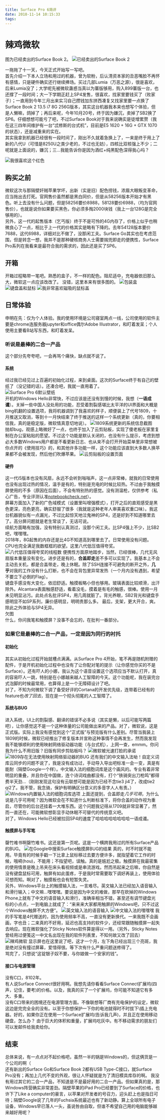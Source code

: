 ```yaml
---
title: Surface Pro 6简评
date: 2018-11-14 10:15:33
tags:
---
```

# 辣鸡微软

图为已经卖出的Surface Book 2。
![已经卖出的Surface Book 2](https://img.tpob.xyz/30965305.jpg)


一拖拖了十一天，今天正式开始写一写吧。  
首先介绍一下本人立场和用过的机器，曾为软粉，后认清资本家的丑恶嘴脸不再怀有感情，只是硬件确实还行继续捧场。买过几部Lumia（万恶之源），很是喜欢，后来Lumia没了；大学呢先被微软蛊惑当真以为寨版够用，购入899寨版一台，也还撑了一段时间；大一下学期正赶上SP4发售，很喜欢，找家里要钱买了（败家子）；一直用到今年三月出来实习自己攒钱加东拼西凑复又找家里要一点换了Surface Book 2 13.5 i7 8G 256G版本，其实这台机器我本来也想写个体验，但是人懒嘛，鸽掉了；再后来呢，今年10月20号，终于因为嫌沉，卖掉了SB2换了SP6。仔细想想可能亏了吧，不过Surface Book对于我来说确实是徒增累赘（我在这三四年间维护有一台“忒修斯的台式机”，目前是E5 1620 + 16G + GTX 1070的状态），还是减重来的实在。  
其实我拿到机器已经很有一段时间了，刚出不久就着急换上了，一来是终于用上了新的八代U（可惜是8250U之类少老的，不过也无妨），四核比双核强上不少；二呢就是上面说的，嫌沉；三...我能告诉你是因为酒红+纯黑配色深得我心吗？  

<!-- more -->
![我很喜欢这个红色](https://img.tpob.xyz/20200222122522.jpg)

## 购买之前  
微软这次与那隔壁奸贼苹果学坏，出新（实是旧）配色捞钱，浓眉大眼叛变革命，应当拖出去打死。官网售价虽然都是黑白同价，但是从58256版本开始才有黑色。听上去没有什么问题，但是58256要价8988，58128要价6988，（均为官网售价），也就是说你如果要买黑色，你必须多掏2000块钱（我上一台128G是完全够用的）。  
另外，这一代的起售版本（乞丐版）终于不是可怜的4G内存了，价格上似乎也稍微良心了一点，相比于上一代的价格其实是略有下降的。去年54128版本要价7688，这代6988，详细对比不做了，没那闲工夫。Surface Go其实也在考虑范围，但是转念一想，我并不是那种硬核商务人士需要揣兜即走的便携性，Surface Pro系列在我看来是最符合我的需求的，因此还是买了SP6。

## 开箱

开箱过程略带一笔吧。熟悉的盒子，不一样的配色。阻尼适中，充电器依旧那么大，微软这一点应该改改了。
没错，这里本来有很多图的。
![包装盒](https://img.tpob.xyz/20200222122514.jpg)
![键盘盖和鼠标](https://img.tpob.xyz/20200222122625.jpg)
![我非常喜欢磁吸的鼠标盖](https://img.tpob.xyz/20200222122634.jpg)

## 日常体验

申明在先：仅为个人体验。我的使用环境是公司寝室两点一线，公司使用的软件主要是chrome连服务器jupyter和office偶尔Adobe Illustrator，和盯着发呆；个人使用主要看B站写东西，和盯着发呆。  

### 听说是最棒的二合一产品

这个部分先夸夸吧，一会再骂个痛快，缺点就不说了。  

#### 系统

经过我已经见过上百遍的初始化过程，来到桌面。这次的Surface终于有自己的壁纸了（没记错的话）。还凑合吧，我就一直用着了。  
![Surface Pro 6默认壁纸](https://img.tpob.xyz/20200222122641.jpg)  
开机的Windows Hello非常快，不过应该是还没有到慢的时候，我想（**一语成谶**）。关掉一些中国人没处用的功能，忍受着割裂感堪比太平洋的UI界面和大概是bing机翻的设置选项，我将机器调到了我喜欢的样子，顺便装上了代号1809，十月推送又取消，等到十一月快结束了终于推送的这样一个系统更新（真的，你要相信我，真的是稳定版，微软情真意切地说）。
![1809系统更新的系统信息截图](https://img.tpob.xyz/20200222123103.jpg)  
抛却bug，观感上略微好了一点，也终于加入了云剪贴板，实现了傻老板在家里复制在办公室粘贴的愿望。不过这个功能是默认关闭的，也没有什么提示，考虑到想必大多数Windows用户都是不看更新日志、也从来不会打开开始菜单里非常想被你点开的《使用技巧》的，和其他许多功能一样，这个功能应该直到大多数人换苹果都不会被发现，然后他们吹爆苹果。
![云剪贴板的设置页面](https://img.tpob.xyz/20200222123110.jpg)

#### 硬件

这一代i5版本也没有风扇，永远不会听到嗡嗡声，这一点非常棒，就我的日常使用也没有出现过热的情况，温手是有的，特别是充电的时候比较热。不过由于我触摸屏使用的不多（原因在后面），不会有特别热的感觉。没有测温枪，仅供参考（私心广告，专业评测认准[notebookcheck.net](https://www.notebookcheck.net/)）。  
屏幕方面加入了新的广色域模式（设置里叫增强模式），打开之后的直观感受是黑色更深，亮色更亮，确实舒服了很多（我就是这种老年人审美喜欢重口味）。我这台机器貌似有一点漏光，不过比起惊天地泣鬼神的SP4，还是好到不知道哪里去了。高分屏问题就是老生常谈了，无话可说。  
续航方面略有加强，没有特别认真测过，没那个闲工夫。比SP4强上不少，比SB2吧，嘿嘿嘿。  
2018年，8G起售的内存还是比4G不知道高到哪里去了。日常使用没有问题。CPU也完全满足我数框框的欲望。这里八代低压值得夸奖。
![八代低压值得夸奖的线程数](https://img.tpob.xyz/20200222123117.jpg)
便携性方面原地踏步，当然，已经很棒，几代无风扇版本重量没有变化。进步还是有的，**合盖即走**差不多可以实现了。我基本上不会主动去关机，都是合盖带走，晚上休眠。除了SSH连接不可避免的断开之外，**几乎**对我的工作没有什么打断，也不会在背包里异常发热（一个月内没有遇到，希望不要立下必倒的Flag）。  
键盘手感没有大变化，依旧舒适。触摸板略小但也够用。玻璃表面比较顺滑，出汗除外。Alcantara表面触感舒适，看着没毛，摸着是有毛的触感，很棒。使用一月未见明显沾污。此处点名批评SP4，用几周就脏了。背光养眼，SB2背光和键盘手感明显不如SP系列，廉价感明显，明明贵那么多。
最后，支架，更大开合，爽。
除此之外体验与SP4无异。  
欠图  
什么，你问我笔和触摸屏？没事不会忘的，在批判一番部分。

### 如果它是最棒的二合一产品，一定是因为同行的衬托

#### 初始化

其实从初始化过程开始就槽点满满。从Surface Pro 4开始，笔不再是随机附赠的配件，于是开机初始化过程中也没有了让你配对笔的提示（让你感觉你买的不是Surface）。还有吓人的小娜，我认为这个语音设置这个选项应当不默认打开，真的容易吓人一跳，特别是在小娜越来越人工智障的今天。这个功能呢，我在装完台式泡脚的时候最常用，也算得上是一个无障碍设计了吧。  
对了，不知为何微软下调了备受好评的Cortana的开发优先级，连带着已经有的feature也*改了回去*，现在是一个彻头彻尾的人工智障了。

#### 系统与BUG

进入系统，UI上的割裂感、翻译的错误不必多说（其实是懒，以后可能写两篇吧），让你感觉这不是一个这种体量的公司能做出来的产品。对了，微软说，这是正式版。实际上我没有感觉到这个“正式版”与预览版有什么差别。尽管当我装上1809的时候，微软已经推出了修复版本并宣称这种事情不会再发生，然而我发现我不能够顺利的使用映射网络驱动器功能（与台式机），上网一查，emmm。你问我为什么不用旧版？旧版有同步剪贴板吗？
![微软被光速打脸的承诺](https://img.tpob.xyz/20200222122453.jpg)
![1809存在无法使用映射网络驱动器的BUG]( https://img.tpob.xyz/20200222123124.jpg) 
还有我们的中文输入法呦！自定义词库云同步的问题不说了，我是没有成功过，手动导入导出吧标准一会一变，真是有能耐（隔壁Google一个样）。中文输入法的细胞词库是这个画风的。专业有着非常明显的重叠，并且你在中国做，连个诗词戏曲都没有，打个“铁骑突出刀枪鸣”都得费半天劲...（刚刚发现这句没有云联想可能是因为已经不念tie3 ji4了，改成tie2 qi2了。我不管，我念骑，保护有明确区分意义的多音字人人有责。）
![Windows内置输入法的细胞词库选项](https://img.tpob.xyz/20200222123155.jpg)
上面还提到，合盖即走*几乎可用*，为什么说是几乎可用呢？因为微软会在不知道什么判断标准下，将你合盖的动作视为重启，尽管你的后台还挂着一大堆东西。这个问题我记得从1709就非常显著了，然而一直还在，可能微软想彰显手动休眠不可替代的传统意义吧。  
对了，Windows Hello已经被拉回SP4的速度了哈哈哈哈哈哈哈哈一语成谶。
#### 触摸屏与手写笔

罄竹难书啊罄竹难书。这还是第一页呢。这是一个横跨我用过的所有Surface产品的BUG。
![在Google中搜索Surface触摸屏BUG的结果](https://img.tpob.xyz/20200222123132.jpg)
真的，时不时就不能用。毕竟有的时候手戳一下比拿上鼠标移过去要方便许多，就指望着它工作的时候，哦嗬(hou)，不能用；不指望吧，误触。真的是尴尬之极。触摸屏在我最密集的使用情景是晚上吊夹在床头看视频或是串流游戏。然而吊起来之后嘛，你自然是没有键盘鼠标可用，触屏有如此蛋疼，于是我时常需要取下调好再装上，使用体验可想而知。啊对了，触摸板也会有短暂失灵。  
另外，Windows平台上的触摸输入法，一言难尽。英文输入法已经加入语音输入和滑行输入；中文嘛...嘿嘿嘿。要说是因为中文的难做，那早在砍掉的Windows Phone上就有了中文的语音输入和滑行，准确率相当不错，甚至还有调节键盘光标的小点点，一到电脑上就成了：“来来来大家都用触屏的Windows吧，只不过这个Windows触屏不大方便”。
![英文输入法的语音输入](https://img.tpob.xyz/20200222123139.jpg)
![中文输入法的嘿嘿嘿](https://img.tpob.xyz/20200222123147.jpg)
我的手写笔是4代赠送的，因为使用频率不高，一直没有更新换代。一来我既不会画画，字也丑；二来真的不好用，延迟也高支持的软件少，还经常跟随触摸屏一起失去响应。现在微软强化了Sticky Notes软件算是得以一用。（另外，Sticky Notes曾经用过便笺这一中文名出现在我的软件列表里，不知何故又改了回去）
![辣鸡微软](https://img.tpob.xyz/20200222123201.jpg)
显示屏也在这里说了吧，这才一个月，左下角已经出现三个亮斑，我是绝对没有撞过屏幕，爱惜得很。等下次有什么严重问题送修得了。  
骂完了，只想说“这锭银子奴不要，与你娘做一个安家的钱”。

#### 接口与电源管理

没有C口，8102年。  
有人说Surface Connect很好用啊。我想先请你看看Surface Connect扩展坞(四声，记住，要考)的价格。以及，我真的买了一个扩展坞，你可能不知道它有多大、多重。  
没有C口带来的困境还在电源管理方面。不像联想等厂商有充电保护的设定，微软这边是完完全全的没有。以至于你想保护一下你的电池就得时不时拔下\插上充电器。好的，如果你正在使用一个Surface扩展坞(告诉我几声)，并且正在使用移动硬盘，怎么办？
由于巨大的体积和重量，扩展坞吃灰中。有不移动需求的朋友们可以发邮件给我卖给你。

## 结束

总体来说，有一点点对不起价格吧，虽然一半的锅是Windows的，但这俩货是一个公司的啊（    
还有新出的Surface Go和Surface Book 2都有USB Type-C接口，就Surface Pro没有；再加上几代不变的外观，很让人怀疑就是为了清旧模具库存的啊。
我没有用过其它的二合一产品，不知道是不是最好用的二合一产品。但如果真的是，那Windows阵营确实非常差劲。隔壁苹果的iPad Pro已经要到了Surface的价格，也许下了Like a computer的豪言，以苹果对开发者的号召力，迎头赶上也是指日可待；隔壁Google说了几年的Fuchsia系统最近也有了新动静。算上全球所有电子设备，Windows早已落人一头，虽说咎由自取，但谁不希望自己用的电脑能够越来越好用呢？